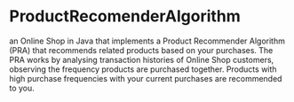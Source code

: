 # ProductRecomenderAlgorithm
 an Online Shop in Java that implements a Product Recommender Algorithm (PRA) that recommends related products based on your purchases. The PRA works by analysing transaction histories of Online Shop customers, observing the frequency products are purchased together. Products with high purchase frequencies with your current purchases are recommended to you. 
